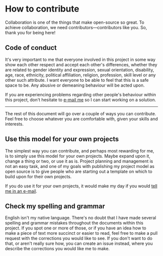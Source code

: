 # How to contribute

Collaboration is one of the things that make open-source so great. To achieve collaboration, we need contributors—contributors like you. So, thank you for being here!

## Code of conduct

It's very important to me that everyone involved in this project in some way show each other respect and accept each other's differences, whether they are related to gender identity and expression, sexual orientation, disability, age, race, ethnicity, political affiliation, religion, profession, skill level or any other such attribute. I want everyone to be able to feel that this is a safe space to be. Any abusive or demeaning behaviour will be acted upon.

If you are experiencing problems regarding other people's behaviour within this project, don't hesitate to [e-mail me][contact-email] so I can start working on a solution.

---

The rest of this document will go over a couple of ways you can contribute. Feel free to choose whatever you are comfortable with, given your skills and interests.

## Use this model for your own projects

The simplest way you can contribute, and perhaps most rewarding for me, is to simply use this model for your own projects. Maybe expand upon it, change a thing or two, or use it as is. Project planning and management is not an easy task, and one of my goals with publishing my project model as open source is to give people who are starting out a template on which to build upon for their own projects.

If you do use it for your own projects, it would make my day if you would [tell me in an e-mail][contact-email].

## Check my spelling and grammar

English isn't my native language. There's no doubt that I have made several spelling and grammar mistakes throughout the documents within this project. If you spot one or more of those, or if you have an idea how to make a piece of text more succinct or easier to read, feel free to make a pull request with the corrections you would like to see. If you don't want to do that, or aren't really sure how, you can create an issue instead, where you describe the corrections you would like me to make.

[contact-email]: mailto:kontakt@jn-programutveckling.se